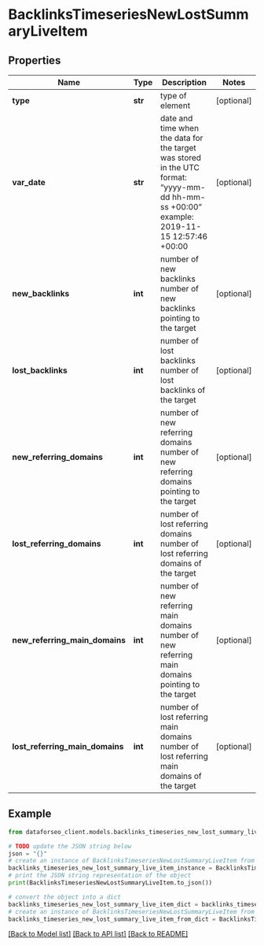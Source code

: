 # BacklinksTimeseriesNewLostSummaryLiveItem


## Properties

Name | Type | Description | Notes
------------ | ------------- | ------------- | -------------
**type** | **str** | type of element | [optional] 
**var_date** | **str** | date and time when the data for the target was stored in the UTC format: “yyyy-mm-dd hh-mm-ss +00:00” example: 2019-11-15 12:57:46 +00:00 | [optional] 
**new_backlinks** | **int** | number of new backlinks number of new backlinks pointing to the target | [optional] 
**lost_backlinks** | **int** | number of lost backlinks number of lost backlinks of the target | [optional] 
**new_referring_domains** | **int** | number of new referring domains number of new referring domains pointing to the target | [optional] 
**lost_referring_domains** | **int** | number of lost referring domains number of lost referring domains of the target | [optional] 
**new_referring_main_domains** | **int** | number of new referring main domains number of new referring main domains pointing to the target | [optional] 
**lost_referring_main_domains** | **int** | number of lost referring main domains number of lost referring main domains of the target | [optional] 

## Example

```python
from dataforseo_client.models.backlinks_timeseries_new_lost_summary_live_item import BacklinksTimeseriesNewLostSummaryLiveItem

# TODO update the JSON string below
json = "{}"
# create an instance of BacklinksTimeseriesNewLostSummaryLiveItem from a JSON string
backlinks_timeseries_new_lost_summary_live_item_instance = BacklinksTimeseriesNewLostSummaryLiveItem.from_json(json)
# print the JSON string representation of the object
print(BacklinksTimeseriesNewLostSummaryLiveItem.to_json())

# convert the object into a dict
backlinks_timeseries_new_lost_summary_live_item_dict = backlinks_timeseries_new_lost_summary_live_item_instance.to_dict()
# create an instance of BacklinksTimeseriesNewLostSummaryLiveItem from a dict
backlinks_timeseries_new_lost_summary_live_item_from_dict = BacklinksTimeseriesNewLostSummaryLiveItem.from_dict(backlinks_timeseries_new_lost_summary_live_item_dict)
```
[[Back to Model list]](../README.md#documentation-for-models) [[Back to API list]](../README.md#documentation-for-api-endpoints) [[Back to README]](../README.md)


